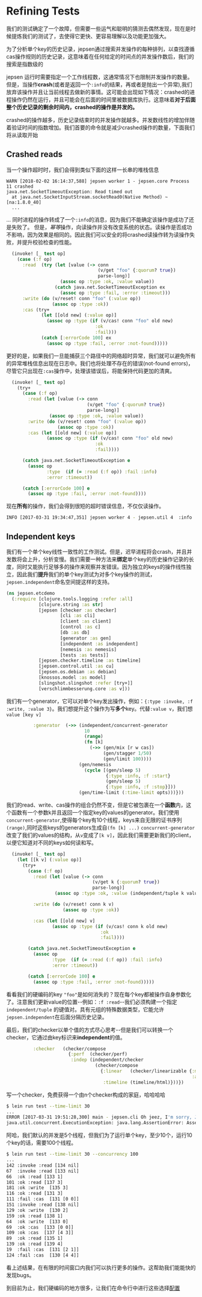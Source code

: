 # Refining Tests



我们的测试确定了一个故障，但需要一些运气和聪明的猜测去偶然发现，现在是时候提炼我们的测试了，去使得它更快、更容易理解以及功能更加强大。

为了分析单个key的历史记录，jepsen通过搜索并发操作的每种排列，以查找遵循cas操作规则的历史记录，这意味着在任何给定的时间点的并发操作数后，我们的搜索是指数级的


jepsen 运行时需要指定一个工作线程数，这通常情况下也限制并发操作的数量。但是，当操作**crash**(或者是返回一个`:info`的结果，再或者是抛出一个异常),我们放弃该操作并且让当前线程去做新的事情。这可能会出现如下情况：crashed的进程操作仍然在运行，并且可能会在后面的时间里被数据库执行。这意味着**对于后面整个历史记录的剩余时间内，crashed的操作是并发的。**


crashed的操作越多，历史记录结束时的并发操作就越多。并发数线性的增加伴随着验证时间的指数增加。我们首要的命令就是减少crashed操作的数量，下面我们将从读取开始

## Crashed reads

当一个操作超时时，我们会得到类似下面的这样一长串的堆栈信息

```
WARN [2018-02-02 16:14:37,588] jepsen worker 1 - jepsen.core Process 11 crashed
java.net.SocketTimeoutException: Read timed out
  at java.net.SocketInputStream.socketRead0(Native Method) ~[na:1.8.0_40]
  ...
```

... 同时进程的操作转成了一个`:info`的消息，因为我们不能确定该操作是成功了还是失败了。
但是，*幂等*操作，向读操作并没有改变系统的状态。读操作是否成功不影响，因为效果是相同的。因此我们可以安全的将crashed读操作转为读操作失败，并提升校验检查的性能。

```clj
  (invoke! [_ test op]
    (case (:f op)
      :read  (try (let [value (-> conn
                                  (v/get "foo" {:quorum? true})
                                  parse-long)]
                    (assoc op :type :ok, :value value))
                  (catch java.net.SocketTimeoutException ex
                    (assoc op :type :fail, :error :timeout)))
      :write (do (v/reset! conn "foo" (:value op))
                 (assoc op :type :ok))
      :cas (try+
             (let [[old new] (:value op)]
               (assoc op :type (if (v/cas! conn "foo" old new)
                                 :ok
                                 :fail)))
             (catch [:errorCode 100] ex
               (assoc op :type :fail, :error :not-found)))))
```

更好的是，如果我们一旦能捕获三个路径中的网络超时异常，我们就可以避免所有的异常堆栈信息出现在日志中。我们也将处理不存在的错误(not-found errors)，尽管它只出现在`:cas`操作中，处理该错误后，将能保持代码更加的清爽。



```clj
  (invoke! [_ test op]
    (try+
      (case (:f op)
        :read (let [value (-> conn
                              (v/get "foo" {:quorum? true})
                              parse-long)]
                (assoc op :type :ok, :value value))
        :write (do (v/reset! conn "foo" (:value op))
                   (assoc op :type :ok))
        :cas (let [[old new] (:value op)]
               (assoc op :type (if (v/cas! conn "foo" old new)
                                 :ok
                                 :fail))))

      (catch java.net.SocketTimeoutException e
        (assoc op
               :type  (if (= :read (:f op)) :fail :info)
               :error :timeout))

      (catch [:errorCode 100] e
        (assoc op :type :fail, :error :not-found))))
```

现在**所有**的操作，我们会得到很短的超时错误信息，不仅仅读操作。

```bash
INFO [2017-03-31 19:34:47,351] jepsen worker 4 - jepsen.util 4  :info :cas  [4 4] :timeout
```

## Independent keys

我们有一个单个key线性一致性的工作测试。但是，迟早进程将会crash，并且并发数将会上升，分析变慢。我们需要一种方法来**绑定**单个key的历史操作记录的长度，同时又能执行足够多的操作来观察并发错误。因为独立的keys的操作线性独立，因此我们**提升**我们的单个key测试为对多个key操作的测试，`jepsen.independent`命名空间提这样的支持。

```clj
(ns jepsen.etcdemo
  (:require [clojure.tools.logging :refer :all]
            [clojure.string :as str]
            [jepsen [checker :as checker]
                    [cli :as cli]
                    [client :as client]
                    [control :as c]
                    [db :as db]
                    [generator :as gen]
                    [independent :as independent]
                    [nemesis :as nemesis]
                    [tests :as tests]]
            [jepsen.checker.timeline :as timeline]
            [jepsen.control.util :as cu]
            [jepsen.os.debian :as debian]
            [knossos.model :as model]
            [slingshot.slingshot :refer [try+]]
            [verschlimmbesserung.core :as v]))
```

我们有一个generator，它可以对单个key发出操作，例如：`{:type :invoke,
:f :write, :value 3}`。我们想提升这个操作为写**多个**key。代替`:value v`，我们想`value [key v]`

```clj
          :generator  (->> (independent/concurrent-generator
                             10
                             (range)
                             (fn [k]
                               (->> (gen/mix [r w cas])
                                    (gen/stagger 1/50)
                                    (gen/limit 100))))
                           (gen/nemesis
                             (cycle [(gen/sleep 5)
                                     {:type :info, :f :start}
                                     (gen/sleep 5)
                                     {:type :info, :f :stop}]))
                           (gen/time-limit (:time-limit opts)))}))
```

我们的read、write、cas操作的组合仍然不变，但是它被包裹在一个**函数**内，这个函数有一个参数k并且返回一个指定key的values的generator。我们使用`concurrent-generator`,使得每个key有10个线程，keys来自无限的证书序列`(range)`,同时这些keys的generators生成自`(fn [k] ...)`
`concurrent-generator` 改变了我们的values的结构，从`v`变成了`[k v]`，因此我们需要更新我们的client，以便它知道对不同的keys如何读和写。

```clj
  (invoke! [_ test op]
    (let [[k v] (:value op)]
      (try+
        (case (:f op)
          :read (let [value (-> conn
                                (v/get k {:quorum? true})
                                parse-long)]
                  (assoc op :type :ok, :value (independent/tuple k value)))

          :write (do (v/reset! conn k v)
                     (assoc op :type :ok))

          :cas (let [[old new] v]
                 (assoc op :type (if (v/cas! conn k old new)
                                   :ok
                                   :fail))))

        (catch java.net.SocketTimeoutException e
          (assoc op
                 :type  (if (= :read (:f op)) :fail :info)
                 :error :timeout))

        (catch [:errorCode 100] e
          (assoc op :type :fail, :error :not-found)))))
```

看看我们的硬编码的key `"foo"`是如何消失的？现在每个key都被操作自身参数化了。注意我们更新value的位置--例如：`:f :read`--我们必须构建一个指定 `independent/tuple` 的键值对。具有元组的特殊数据类型，它能允许`jepsen.independent`在后面分隔历史记录。

最后，我们的checker以单个值的方式尽心思考--但是我们可以转换一个checker，它通过由key标识来**independent**的值。

```clj
          :checker   (checker/compose
                       {:perf  (checker/perf)
                        :indep (independent/checker
                                 (checker/compose
                                   {:linear   (checker/linearizable {:model (model/cas-register)
                                                                     :algorithm :linear})
                                    :timeline (timeline/html)}))})
```


写一个checker，免费获得一个由n个checker构成的家庭，哈哈哈哈

```bash
$ lein run test --time-limit 30
...
ERROR [2017-03-31 19:51:28,300] main - jepsen.cli Oh jeez, I'm sorry, Jepsen broke. Here's why:
java.util.concurrent.ExecutionException: java.lang.AssertionError: Assert failed: This jepsen.independent/concurrent-generator has 5 threads to work with, but can only use 0 of those threads to run 0 concurrent keys with 10 threads apiece. Consider raising or lowering the test's :concurrency to a multiple of 10.
```


阿哈，我们默认的并发是5个线程，但我们为了运行单个key，至少10个，运行10个key的话，需要100个线程。

```bash
$ lein run test --time-limit 30 --concurrency 100
...
142 :invoke :read [134 nil]
67  :invoke :read [133 nil]
66  :ok :read [133 1]
101 :ok :read [137 3]
181 :ok :write  [135 3]
116 :ok :read [131 3]
111 :fail :cas  [131 [0 0]]
151 :invoke :read [138 nil]
129 :ok :write  [130 2]
159 :ok :read [138 1]
64  :ok :write  [133 0]
69  :ok :cas  [133 [0 0]]
109 :ok :cas  [137 [4 3]]
89  :ok :read [135 1]
139 :ok :read [139 4]
19  :fail :cas  [131 [2 1]]
124 :fail :cas  [130 [4 4]]
```

看上述结果，在有限的时间窗口内我们可以执行更多的操作。这帮助我们能能快的发现bugs。

到目前为止，我们硬编码的地方很多，让我们在命令行中进行这些选择[配置](07-cn-parameters.md)